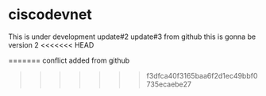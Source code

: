 # ciscodevnet

This is under development
update#2
update#3 from github
this is gonna be version 2
<<<<<<< HEAD

=======
conflict added from github
>>>>>>> f3dfca40f3165baa6f2d1ec49bbf0735ecaebe27
